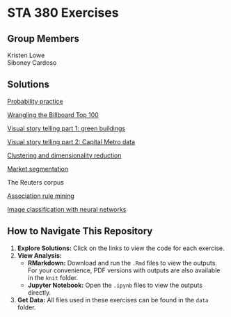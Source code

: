 # STA 380 Exercises

## Group Members
Kristen Lowe  
Siboney Cardoso

## Solutions

[Probability practice](https://github.com/kristenlowe/sta380_exercises/blob/main/probability_practice.Rmd)

[Wrangling the Billboard Top 100](https://github.com/kristenlowe/sta380_exercises/blob/main/wrangling_billboard_top_100.Rmd)

[Visual story telling part 1: green buildings](https://github.com/kristenlowe/sta380_exercises/blob/main/green_buildings.Rmd)

[Visual story telling part 2: Capital Metro data](https://github.com/kristenlowe/sta380_exercises/blob/main/capital_metro.Rmd)

[Clustering and dimensionality reduction](https://github.com/kristenlowe/sta380_exercises/blob/main/clustering_dimensionality_reduction.Rmd)

[Market segmentation](https://github.com/kristenlowe/sta380_exercises/blob/main/market_segmentation.Rmd)

The Reuters corpus

[Association rule mining](https://github.com/kristenlowe/sta380_exercises/blob/main/association_rule_mining.Rmd)

[Image classification with neural networks](https://github.com/kristenlowe/sta380_exercises/blob/main/image_classification_neural_nets.ipynb)

## How to Navigate This Repository

1. **Explore Solutions:** Click on the links to view the code for each exercise.
2. **View Analysis:**
   - **RMarkdown:** Download and run the `.Rmd` files to view the outputs. For your convenience, PDF versions with outputs are also available in the `knit` folder.
   - **Jupyter Notebook:** Open the `.ipynb` files to view the outputs directly.
3. **Get Data:** All files used in these exercises can be found in the `data` folder.

